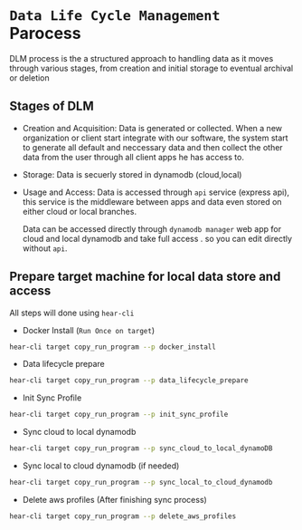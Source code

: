# `Data Life Cycle Management` Parocess


DLM process is the a structured approach to handling data as it moves through various stages, from creation and initial storage to eventual archival or deletion


## Stages of DLM

- Creation and Acquisition: Data is generated or collected.
When a new organization or client start integrate with our software, the system start to generate all default and neccessary data and then collect the other data from the user through all client apps he has access to.

- Storage: Data is secuerly stored in dynamodb (cloud,local)
- Usage and Access: Data is accessed through `api` service 
(express api), this service is the middleware between apps and data even stored on either cloud or local branches.

  Data can be accessed directly through `dynamodb manager` web app for cloud and local dynamodb and take full access .
  so you can edit directly without `api`.


## Prepare target machine for local data store and access

All steps will done using `hear-cli`
- Docker Install (`Run Once on target`)

```bash
hear-cli target copy_run_program --p docker_install
```

- Data lifecycle prepare

```bash
hear-cli target copy_run_program --p data_lifecycle_prepare
```

- Init Sync Profile

```bash
hear-cli target copy_run_program --p init_sync_profile
```

- Sync cloud to local dynamodb

```bash
hear-cli target copy_run_program --p sync_cloud_to_local_dynamoDB
```


- Sync local to cloud dynamodb (if needed)

```bash
hear-cli target copy_run_program --p sync_local_to_cloud_dynamodb
```



- Delete aws profiles (After finishing sync process)

```bash
hear-cli target copy_run_program --p delete_aws_profiles
```

